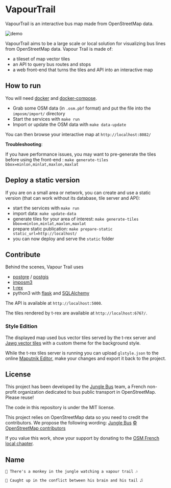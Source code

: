 # VapourTrail

VapourTrail is an interactive bus map made from OpenStreetMap data.

![demo](demo.gif)

VapourTrail aims to be a large scale or local solution for visualizing bus lines from OpenStreetMap data.
Vapour Trail is made of:
* a tileset of map vector tiles
* an API to query bus routes and stops
* a web front-end that turns the tiles and API into an interactive map

## How to run

You will need [docker]() and [docker-compose]().

* Grab some OSM data (in `.osm.pbf` format) and put the file into the `imposm/import/` directory
* Start the services with `make run`
* Import or update the OSM data with `make data-update`

You can then browse your interactive map at `http://localhost:8082/`

**Troubleshooting**:

If you have performance issues, you may want to pre-generate the tiles before using the front-end : `make generate-tiles bbox=minlon,minlat,maxlon,maxlat`

## Deploy a static version

If you are on a small area or network, you can create and use a static version (that can work without its database, tile server and API):

* start the services with `make run`
* import data: `make update-data`
* generate tiles for your area of interest: `make generate-tiles bbox=minlon,minlat,maxlon,maxlat`
* prepare static publication: `make prepare-static static_url=http://localhost/`
* you can now deploy and serve the `static` folder

## Contribute

Behind the scenes, Vapour Trail uses
* [postgre](https://www.postgresql.org/) / [postgis](http://postgis.net/)
* [imposm3](https://imposm.org/)
* [t-rex](https://t-rex.tileserver.ch/)
* python3 with [flask](http://flask.pocoo.org/) and [SQLAlchemy](https://www.sqlalchemy.org/)

The API is available at `http://localhost:5000`.

The tiles rendered by t-rex are available at `http://localhost:6767/`.

### Style Edition

The displayed map used bus vector tiles served by the t-rex server and [Jawg vector tiles](https://jawg.io) with a custom theme for the background style.

While the t-rex tiles server is running you can upload `glstyle.json` to the online [Maputnik Editor](http://editor.openmaptiles.org), make your changes and export it back to the project.

## License

This project has been developed by the [Jungle Bus](http://junglebus.io/) team, a French non-profit organization dedicated to bus public transport in OpenStreetMap. Please reuse!

The code in this repository is under the MIT license.

This project relies on OpenStreetMap data so you need to credit the contributors. We propose the following wording:
    [Jungle Bus](http://junglebus.io/) [© OpenStreetMap contributors](http://www.openstreetmap.org/copyright)

If you value this work, show your support by donating to the [OSM French local chapter](http://openstreetmap.fr).

## Name

    🎼 There's a monkey in the jungle watching a vapour trail 🎶

    🎵 Caught up in the conflict between his brain and his tail 🎜
